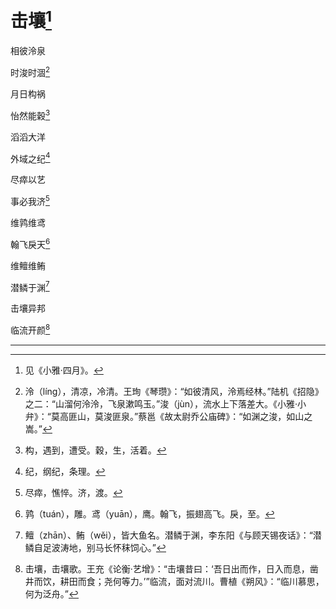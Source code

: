    

# 击壤[^1]

相彼泠泉

时浚时涸[^2]

月日构祸

怡然能穀[^3]

滔滔大洋

外域之纪[^4]

尽瘁以艺

事必我济[^5]

维鹑维鸢

翰飞戾天[^6]

维鳣维鲔

潜鳞于渊[^7]

击壤异邦

临流开颜[^8]

* * *

[^1]: 见《小雅·四月》。
[^2]: 泠（líng），清凉，冷清。王珣《琴瓒》：“如彼清风，泠焉经林。”陆机《招隐》之二：“山溜何泠泠，飞泉漱鸣玉。”浚（jùn），流水上下落差大。《小雅·小弁》：“莫高匪山，莫浚匪泉。”蔡邕《故太尉乔公庙碑》：“如渊之浚，如山之嵩。”
[^3]: 构，遇到，遭受。穀，生，活着。
[^4]: 纪，纲纪，条理。
[^5]: 尽瘁，憔悴。济，渡。
[^6]: 鹑（tuán），雕。鸢（yuān），鹰。翰飞，振翅高飞。戾，至。
[^7]: 鳣（zhān）、鲔（wěi），皆大鱼名。潜鳞于渊，李东阳《与顾天锡夜话》：“潜鳞自足波涛地，别马长怀秣饲心。”
[^8]: 击壤，击壤歌。王充《论衡·艺增》：“击壤昔曰：‘吾日出而作，日入而息，凿井而饮，耕田而食；尧何等力。’”临流，面对流川。曹植《朔风》：“临川慕思，何为泛舟。”
